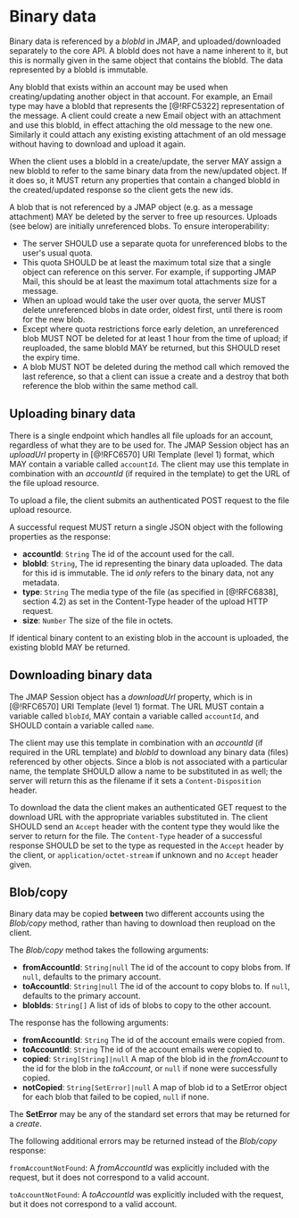 # Binary data

Binary data is referenced by a *blobId* in JMAP, and uploaded/downloaded separately to the core API. A blobId does not have a name inherent to it, but this is normally given in the same object that contains the blobId. The data represented by a blobId is immutable.

Any blobId that exists within an account may be used when creating/updating another object in that account. For example, an Email type may have a blobId that represents the [@!RFC5322] representation of the message. A client could create a new Email object with an attachment and use this blobId, in effect attaching the old message to the new one. Similarly it could attach any existing existing attachment of an old message without having to download and upload it again.

When the client uses a blobId in a create/update, the server MAY assign a new blobId to refer to the same binary data from the new/updated object. If it does so, it MUST return any properties that contain a changed blobId in the created/updated response so the client gets the new ids.

A blob that is not referenced by a JMAP object (e.g. as a message attachment) MAY be deleted by the server to free up resources. Uploads (see below) are initially unreferenced blobs. To ensure interoperability:

* The server SHOULD use a separate quota for unreferenced blobs to the user's
  usual quota.
* This quota SHOULD be at least the maximum total size that a single
  object can reference on this server. For example, if supporting JMAP Mail, this should be at least the maximum total attachments size for a message.
* When an upload would take the user over quota, the server MUST delete
  unreferenced blobs in date order, oldest first, until there is room for the new blob.
* Except where quota restrictions force early deletion, an unreferenced blob
  MUST NOT be deleted for at least 1 hour from the time of upload; if reuploaded, the same blobId MAY be returned, but this SHOULD reset the expiry time.
* A blob MUST NOT be deleted during the method call which removed the last
  reference, so that a client can issue a create and a destroy that both reference the blob within the same method call.

## Uploading binary data

There is a single endpoint which handles all file uploads for an account, regardless of what they are to be used for. The JMAP Session object has an *uploadUrl* property in [@!RFC6570] URI Template (level 1) format, which MAY contain a variable called `accountId`. The client may use this template in combination with an *accountId* (if required in the template) to get the URL of the file upload resource.

To upload a file, the client submits an authenticated POST request to the file upload resource.

A successful request MUST return a single JSON object with the following properties as the response:

- **accountId**: `String`
  The id of the account used for the call.
- **blobId**: `String`,
  The id representing the binary data uploaded. The data for this id is immutable. The id *only* refers to the binary data, not any metadata.
- **type**: `String`
  The media type of the file (as specified in [@!RFC6838], section 4.2) as set in the Content-Type header of the upload HTTP request.
- **size**: `Number`
  The size of the file in octets.

If identical binary content to an existing blob in the account is uploaded, the existing blobId MAY be returned.

## Downloading binary data

The JMAP Session object has a *downloadUrl* property, which is in [@!RFC6570] URI Template (level 1) format. The URL MUST contain a variable called `blobId`, MAY contain a variable called `accountId`, and SHOULD contain a variable called `name`.

The client may use this template in combination with an *accountId* (if required in the URL template) and *blobId* to download any binary data (files) referenced by other objects. Since a blob is not associated with a particular name, the template SHOULD allow a name to be substituted in as well; the server will return this as the filename if it sets a `Content-Disposition` header.

To download the data the client makes an authenticated GET request to the download URL with the appropriate variables substituted in. The client SHOULD send an `Accept` header with the content type they would like the server to return for the file. The `Content-Type` header of a successful response SHOULD be set to the type as requested in the `Accept` header by the client, or `application/octet-stream` if unknown and no `Accept` header given.

## Blob/copy

Binary data may be copied **between** two different accounts using the *Blob/copy* method, rather than having to download then reupload on the client.

The *Blob/copy* method takes the following arguments:

- **fromAccountId**: `String|null`
  The id of the account to copy blobs from. If `null`, defaults to the primary account.
- **toAccountId**: `String|null`
  The id of the account to copy blobs to. If `null`, defaults to the primary account.
- **blobIds**: `String[]`
  A list of ids of blobs to copy to the other account.

The response has the following arguments:

- **fromAccountId**: `String`
  The id of the account emails were copied from.
- **toAccountId**: `String`
  The id of the account emails were copied to.
- **copied**: `String[String]|null`
  A map of the blob id in the *fromAccount* to the id for the blob in the *toAccount*, or `null` if none were successfully copied.
- **notCopied**: `String[SetError]|null`
  A map of blob id to a SetError object for each blob that failed to be copied, `null` if none.

The **SetError** may be any of the standard set errors that may be returned for a *create*.

The following additional errors may be returned instead of the *Blob/copy* response:

`fromAccountNotFound`: A *fromAccountId* was explicitly included with the request, but it does not correspond to a valid account.

`toAccountNotFound`: A *toAccountId* was explicitly included with the request, but it does not correspond to a valid account.
